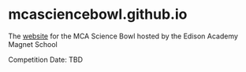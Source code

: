 # mcasciencebowl.github.io
The [website](https://mcasciencebowl.org) for the MCA Science Bowl hosted by the Edison Academy Magnet School

Competition Date: TBD
